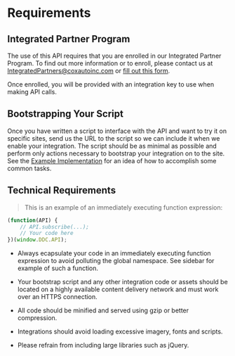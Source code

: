 # Requirements

## Integrated Partner Program

The use of this API requires that you are enrolled in our Integrated Partner Program. To find out more information or to enroll, please contact us at <a href="mailto:IntegratedPartners@coxautoinc.com"> IntegratedPartners@coxautoinc.com</a> or <a href="https://forms.dealer.com/integrated-partner-program.htm" target="_blank">fill out this form</a>.

Once enrolled, you will be provided with an integration key to use when making API calls.

## Bootstrapping Your Script

Once you have written a script to interface with the API and want to try it on specific sites, send us the URL to the script so we can include it when we enable your integration. The script should be as minimal as possible and perform only actions necessary to bootstrap your integration on to the site. See the <a href="#example-implementation">Example Implementation</a> for an idea of how to accomplish some common tasks.

## Technical Requirements

> This is an example of an immediately executing function expression:

```javascript
(function(API) {
	// API.subscribe(...);
	// Your code here
})(window.DDC.API);
```
* Always ecapsulate your code in an immediately executing function expression to avoid polluting the global namespace. See sidebar for example of such a function.

* Your bootstrap script and any other integration code or assets should be located on a highly available content delivery network and must work over an HTTPS connection.

* All code should be minified and served using gzip or better compression.

* Integrations should avoid loading excessive imagery, fonts and scripts.

* Please refrain from including large libraries such as jQuery.




